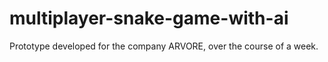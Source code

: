 # multiplayer-snake-game-with-ai

Prototype developed for the company ARVORE, over the course of a week.
